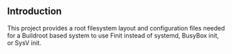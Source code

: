 
Introduction
------------

This project provides a root filesystem layout and configuration files
needed for a Buildroot based system to use Finit instead of systemd,
BusyBox init, or SysV init.


